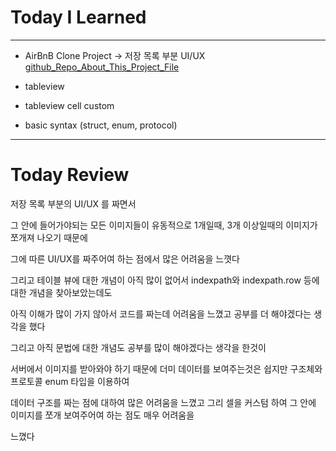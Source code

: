 # Today I Learned

---

- AirBnB Clone Project -> 저장 목록 부분 UI/UX [github_Repo_About_This_Project_File](https://github.com/VincentGeranium/Swift-Study/tree/master/FavoriteHouseListProject)

- tableview

- tableview cell custom

- basic syntax (struct, enum, protocol) 

---

# Today Review

저장 목록 부분의 UI/UX 를 짜면서

그 안에 들어가야되는 모든 이미지들이 유동적으로 1개일때, 3개 이상일때의 이미지가 쪼개져 나오기 때문에

그에 따른 UI/UX를 짜주어여 하는 점에서 많은 어려움을 느꼇다

그리고 테이블 뷰에 대한 개념이 아직 많이 없어서 indexpath와 indexpath.row 등에 대한 개념을 찾아보았는데도

아직 이해가 많이 가지 않아서 코드를 짜는데 어려움을 느꼈고 공부를 더 해야겠다는 생각을 했다

그리고 아직 문법에 대한 개념도 공부를 많이 해야겠다는 생각을 한것이

서버에서 이미지를 받아와야 하기 때문에 더미 데이터를 보여주는것은 쉽지만 구조체와 프로토콜 enum 타입을 이용하여

데이터 구조를 짜는 점에 대하여 많은 어려움을 느꼈고 그리 셀을 커스텀 하여 그 안에 이미지를 쪼개 보여주어여 하는 점도 매우 어려움을

느꼈다
